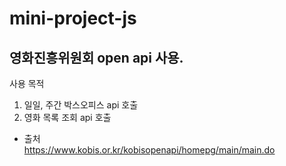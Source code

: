 # mini-project-js

## 영화진흥위원회 open api 사용.
사용 목적  
1. 일일, 주간 박스오피스 api 호출
2. 영화 목록 조회 api 호출
  
- 출처  
https://www.kobis.or.kr/kobisopenapi/homepg/main/main.do
